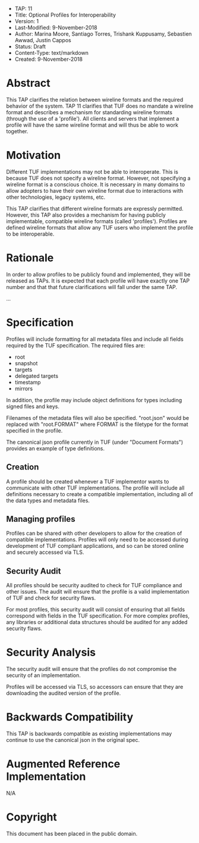* TAP: 11
* Title: Optional Profiles for Interoperability
* Version: 1
* Last-Modified: 9-November-2018
* Author: Marina Moore, Santiago Torres, Trishank Kuppusamy, Sebastien Awwad, Justin Cappos
* Status: Draft
* Content-Type: text/markdown
* Created: 9-November-2018

# Abstract

This TAP clarifies the relation between wireline formats and the required behavior of the system.  TAP 11 clarifies that TUF does no mandate a wireline format and describes a mechanism for standarding wireline formats (through the use of a 'profile').  All clients and servers that implement a profile will have the same wireline format and will thus be able to work together.

# Motivation

Different TUF implementations may not be able to interoperate.  This is because TUF does not specify a wireline format.  However, not specifying a wireline format is a conscious choice.  It is necessary in many domains to allow adopters to have their own wireline format due to interactions with other technologies, legacy systems, etc.  

This TAP clarifies that different wireline formats are expressly permitted.  However, this TAP also provides a mechanism for having publicly implementable, compatible wireline formats (called 'profiles').  Profiles are defined wireline formats that allow any TUF users who implement the profile to be interoperable.

# Rationale

In order to allow profiles to be publicly found and implemented, they will be released as TAPs.  It is expected that each profile will have exactly one TAP number and that that future clarifications will fall under the same TAP.  

...

# Specification

Profiles will include formatting for all metadata files and include all fields required by the TUF specification. The required files are:
* root
* snapshot
* targets
* delegated targets
* timestamp
* mirrors

In addition, the profile may include object definitions for types including signed files and keys.

Filenames of the metadata files will also be specified. "root.json" would be replaced with "root.FORMAT" where FORMAT is the filetype for the format specified in the profile.

The canonical json profile currently in TUF (under "Document Formats") provides an example of type definitions.

## Creation

A profile should be created whenever a TUF implementor wants to communicate with other TUF implementations. The profile will include all definitions necessary to create a compatible implementation, including all of the data types and metadata files.

## Managing profiles

Profiles can be shared with other developers to allow for the creation of compatible implementations. Profiles will only need to be accessed during development of TUF compliant applications, and so can be stored online and securely accessed via TLS.

## Security Audit

All profiles should be security audited to check for TUF compliance and other issues. The audit will ensure that the profile is a valid implementation of TUF and check for security flaws.

For most profiles, this security audit will consist of ensuring that all fields correspond with fields in the TUF specification. For more complex profiles, any libraries or additional data structures should be audited for any added security flaws.

# Security Analysis

The security audit will ensure that the profiles do not compromise the security of an implementation.

Profiles will be accessed via TLS, so accessors can ensure that they are downloading the audited version of the profile.

# Backwards Compatibility

This TAP is backwards compatible as existing implementations may continue to use the canonical json in the original spec.

# Augmented Reference Implementation

N/A

# Copyright

This document has been placed in the public domain.
